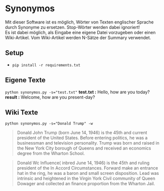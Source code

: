 # Synonymos
Mit dieser Software ist es möglich, Wörter von Texten englischer Sprache durch Synonyme zu ersetzen. Stop-Wörter werden dabei ignoriert!<br>
Es ist dabei möglich, als Eingabe eine eigene Datei vorzugeben oder einen Wiki-Artikel. Vom Wiki-Artikel werden N-Sätze der Summary verwendet.

## Setup
* `pip install -r requirements.txt`

## Eigene Texte
`python synonymos.py -s="test.txt"`
**test.txt :** Hello, how are you today?
**result :** Welcome, how are you present-day?

## Wiki Texte
`python synonymos.py -s="Donald Trump" -w`
> Donald John Trump (born June 14, 1946) is the 45th and current president of the United States.
Before entering politics, he was a businessman and television personality.
Trump was born and raised in the New York City borough of Queens and received an economics degree from the Wharton School.

> Donald Wc Influence( inbred June 14, 1946) is the 45th and ruling president of the In Accord Circumstances.
Forward make an entrance hat in the ring, he was a baron and small screen disposition.
Lead was intrinsic and heightened in the Virgin York Civil community of Queen Dowager and collected an finance proportion from the Wharton Jail.

